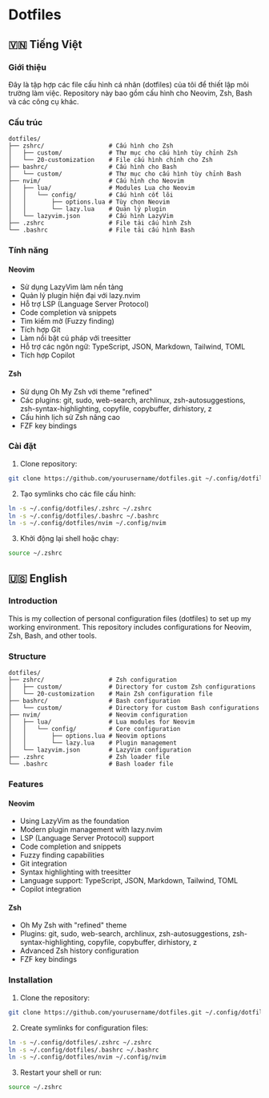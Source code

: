 # Dotfiles

## 🇻🇳 Tiếng Việt

### Giới thiệu

Đây là tập hợp các file cấu hình cá nhân (dotfiles) của tôi để thiết lập môi trường làm việc. Repository này bao gồm cấu hình cho Neovim, Zsh, Bash và các công cụ khác.

### Cấu trúc

```
dotfiles/
├── zshrc/                  # Cấu hình cho Zsh
│   ├── custom/             # Thư mục cho cấu hình tùy chỉnh Zsh
│   └── 20-customization    # File cấu hình chính cho Zsh
├── bashrc/                 # Cấu hình cho Bash
│   └── custom/             # Thư mục cho cấu hình tùy chỉnh Bash
├── nvim/                   # Cấu hình cho Neovim
│   ├── lua/                # Modules Lua cho Neovim
│   │   └── config/         # Cấu hình cốt lõi
│   │       ├── options.lua # Tùy chọn Neovim
│   │       └── lazy.lua    # Quản lý plugin
│   └── lazyvim.json        # Cấu hình LazyVim
├── .zshrc                  # File tải cấu hình Zsh
└── .bashrc                 # File tải cấu hình Bash
```

### Tính năng

#### Neovim

- Sử dụng LazyVim làm nền tảng
- Quản lý plugin hiện đại với lazy.nvim
- Hỗ trợ LSP (Language Server Protocol)
- Code completion và snippets
- Tìm kiếm mờ (Fuzzy finding)
- Tích hợp Git
- Làm nổi bật cú pháp với treesitter
- Hỗ trợ các ngôn ngữ: TypeScript, JSON, Markdown, Tailwind, TOML
- Tích hợp Copilot

#### Zsh

- Sử dụng Oh My Zsh với theme "refined"
- Các plugins: git, sudo, web-search, archlinux, zsh-autosuggestions, zsh-syntax-highlighting, copyfile, copybuffer, dirhistory, z
- Cấu hình lịch sử Zsh nâng cao
- FZF key bindings

### Cài đặt

1. Clone repository:

```bash
git clone https://github.com/yourusername/dotfiles.git ~/.config/dotfiles
```

2. Tạo symlinks cho các file cấu hình:

```bash
ln -s ~/.config/dotfiles/.zshrc ~/.zshrc
ln -s ~/.config/dotfiles/.bashrc ~/.bashrc
ln -s ~/.config/dotfiles/nvim ~/.config/nvim
```

3. Khởi động lại shell hoặc chạy:

```bash
source ~/.zshrc
```

## 🇺🇸 English

### Introduction

This is my collection of personal configuration files (dotfiles) to set up my working environment. This repository includes configurations for Neovim, Zsh, Bash, and other tools.

### Structure

```
dotfiles/
├── zshrc/                  # Zsh configuration
│   ├── custom/             # Directory for custom Zsh configurations
│   └── 20-customization    # Main Zsh configuration file
├── bashrc/                 # Bash configuration
│   └── custom/             # Directory for custom Bash configurations
├── nvim/                   # Neovim configuration
│   ├── lua/                # Lua modules for Neovim
│   │   └── config/         # Core configuration
│   │       ├── options.lua # Neovim options
│   │       └── lazy.lua    # Plugin management
│   └── lazyvim.json        # LazyVim configuration
├── .zshrc                  # Zsh loader file
└── .bashrc                 # Bash loader file
```

### Features

#### Neovim

- Using LazyVim as the foundation
- Modern plugin management with lazy.nvim
- LSP (Language Server Protocol) support
- Code completion and snippets
- Fuzzy finding capabilities
- Git integration
- Syntax highlighting with treesitter
- Language support: TypeScript, JSON, Markdown, Tailwind, TOML
- Copilot integration

#### Zsh

- Oh My Zsh with "refined" theme
- Plugins: git, sudo, web-search, archlinux, zsh-autosuggestions, zsh-syntax-highlighting, copyfile, copybuffer, dirhistory, z
- Advanced Zsh history configuration
- FZF key bindings

### Installation

1. Clone the repository:

```bash
git clone https://github.com/yourusername/dotfiles.git ~/.config/dotfiles
```

2. Create symlinks for configuration files:

```bash
ln -s ~/.config/dotfiles/.zshrc ~/.zshrc
ln -s ~/.config/dotfiles/.bashrc ~/.bashrc
ln -s ~/.config/dotfiles/nvim ~/.config/nvim
```

3. Restart your shell or run:

```bash
source ~/.zshrc
```
